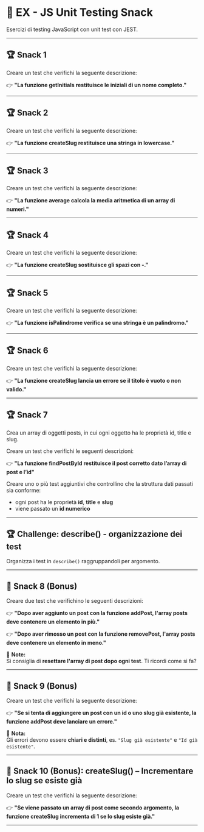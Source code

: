 # 🧪 EX - JS Unit Testing Snack

Esercizi di testing JavaScript con unit test con JEST.

---

## 🏆 Snack 1  
Creare un test che verifichi la seguente descrizione:

👉 **"La funzione getInitials restituisce le iniziali di un nome completo."**

---

## 🏆 Snack 2  
Creare un test che verifichi la seguente descrizione:

👉 **"La funzione createSlug restituisce una stringa in lowercase."**

---

## 🏆 Snack 3  
Creare un test che verifichi la seguente descrizione:

👉 **"La funzione average calcola la media aritmetica di un array di numeri."**

---

## 🏆 Snack 4  
Creare un test che verifichi la seguente descrizione:

👉 **"La funzione createSlug sostituisce gli spazi con -."**

---

## 🏆 Snack 5  
Creare un test che verifichi la seguente descrizione:

👉 **"La funzione isPalindrome verifica se una stringa è un palindromo."**

---

## 🏆 Snack 6  
Creare un test che verifichi la seguente descrizione:

👉 **"La funzione createSlug lancia un errore se il titolo è vuoto o non valido."**

---

## 🏆 Snack 7  
Crea un array di oggetti posts, in cui ogni oggetto ha le proprietà id, title e slug.

Creare un test che verifichi le seguenti descrizioni:

👉 **"La funzione findPostById restituisce il post corretto dato l’array di post e l’id"**

Creare uno o più test aggiuntivi che controllino che la struttura dati passati sia conforme:  
- ogni post ha le proprietà **id**, **title** e **slug**  
- viene passato un **id numerico**

---

## 🏆 Challenge: describe() - organizzazione dei test  
Organizza i test in `describe()` raggruppandoli per argomento.

---

## 🎯 Snack 8 (Bonus)  
Creare due test che verifichino le seguenti descrizioni:

👉 **"Dopo aver aggiunto un post con la funzione addPost, l'array posts deve contenere un elemento in più."**

👉 **"Dopo aver rimosso un post con la funzione removePost, l'array posts deve contenere un elemento in meno."**

📌 **Note:**  
Si consiglia di **resettare l'array di post dopo ogni test**. Ti ricordi come si fa?

---

## 🎯 Snack 9 (Bonus)  
Creare un test che verifichi la seguente descrizione:

👉 **"Se si tenta di aggiungere un post con un id o uno slug già esistente, la funzione addPost deve lanciare un errore."**

📌 **Nota:**  
Gli errori devono essere **chiari e distinti**, es. `"Slug già esistente"` e `"Id già esistente"`.

---

## 🎯 Snack 10 (Bonus): createSlug() – Incrementare lo slug se esiste già  
Creare un test che verifichi la seguente descrizione:

👉 **"Se viene passato un array di post come secondo argomento, la funzione createSlug incrementa di 1 se lo slug esiste già."**

---

